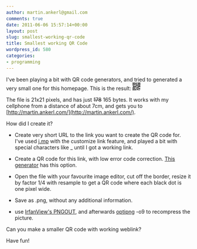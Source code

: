 ```yaml
---
author: martin.ankerl@gmail.com
comments: true
date: 2011-06-06 15:57:14+00:00
layout: post
slug: smallest-working-qr-code
title: Smallest working QR Code
wordpress_id: 580
categories:
- programming
---
```


I've been playing a bit with QR code generators, and tried to generated a very small one for this homepage. This is the result:
![](/img/2011/06/martinankerl-small.png)

The file is 21x21 pixels, and has just <strike>178</strike> 165 bytes. It works with my cellphone from a distance of about 7cm, and gets you to [http://martin.ankerl.com/](http://martin.ankerl.com/).

How did I create it?





  * Create very short URL to the link you want to create the QR code for. I've used [j.mp](http://j.mp/) with the customize link feature, and played a bit with special characters like _ until I got a working link.

  * Create a QR code for this link, with low error code correction. [This generator](http://www.racoindustries.com/barcodegenerator/2d/qr-code.aspx) has this option.

  * Open the file with your favourite image editor, cut off the border, resize it by factor 1/4 with resample to get a QR code where each black dot is one pixel wide.

  * Save as .png, without any additional information.

  * use [IrfanView's PNGOUT](http://www.irfanview.com/plugins.htm), and afterwards [optipng](http://optipng.sourceforge.net/) -o9 to recompress the picture.


Can you make a smaller QR code with working weblink?

Have fun!
